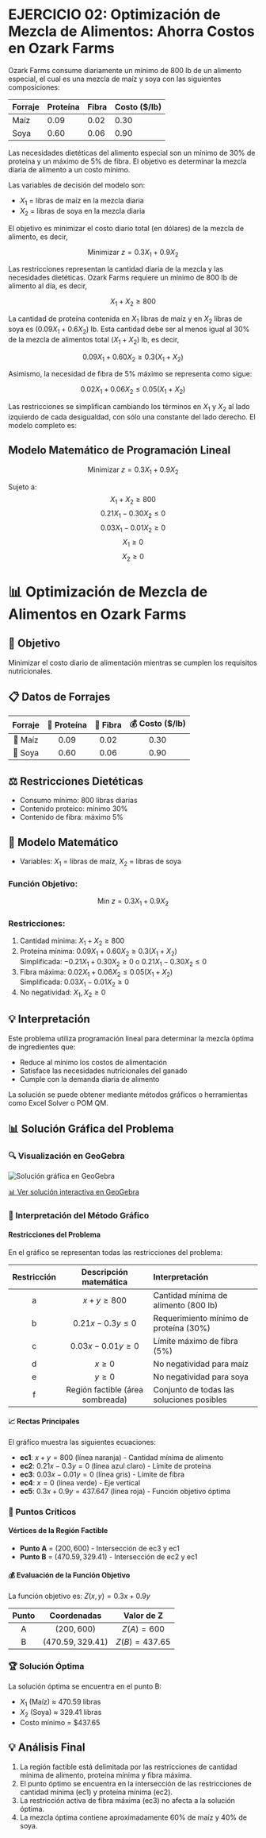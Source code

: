 # EJERCICIO 02: Optimización de Mezcla de Alimentos: Ahorra Costos en Ozark Farms

Ozark Farms consume diariamente un mínimo de 800 lb de un alimento especial, el cual es una mezcla de maíz y soya con las siguientes composiciones:

| Forraje | Proteína | Fibra | Costo ($/lb) |
|---------|----------|-------|--------------|
| Maíz    | 0.09     | 0.02  | 0.30         |
| Soya    | 0.60     | 0.06  | 0.90         |

Las necesidades dietéticas del alimento especial son un mínimo de 30% de proteína y un máximo de 5% de fibra. El objetivo es determinar la mezcla diaria de alimento a un costo mínimo.

Las variables de decisión del modelo son:
- $X_1$ = libras de maíz en la mezcla diaria
- $X_2$ = libras de soya en la mezcla diaria

El objetivo es minimizar el costo diario total (en dólares) de la mezcla de alimento, es decir,

$$\text{Minimizar } z = 0.3X_1 + 0.9X_2$$

Las restricciones representan la cantidad diaria de la mezcla y las necesidades dietéticas. Ozark Farms requiere un mínimo de 800 lb de alimento al día, es decir,

$$X_1 + X_2 \geq 800$$

La cantidad de proteína contenida en $X_1$ libras de maíz y en $X_2$ libras de soya es $(0.09X_1 + 0.6X_2)$ lb.
Esta cantidad debe ser al menos igual al 30% de la mezcla de alimentos total $(X_1 + X_2)$ lb, es decir,

$$0.09X_1 + 0.60X_2 \geq 0.3(X_1 + X_2)$$

Asimismo, la necesidad de fibra de 5% máximo se representa como sigue:

$$0.02X_1 + 0.06X_2 \leq 0.05(X_1 + X_2)$$

Las restricciones se simplifican cambiando los términos en $X_1$ y $X_2$ al lado izquierdo de cada desigualdad, con sólo una constante del lado derecho. El modelo completo es:

## Modelo Matemático de Programación Lineal

$$\text{Minimizar } z = 0.3X_1 + 0.9X_2$$

Sujeto a:
$$X_1 + X_2 \geq 800$$
$$0.21X_1 - 0.30X_2 \leq 0$$
$$0.03X_1 - 0.01X_2 \geq 0$$
$$X_1 \geq 0$$
$$X_2 \geq 0$$


# 📊 Optimización de Mezcla de Alimentos en Ozark Farms

## 🎯 Objetivo
Minimizar el costo diario de alimentación mientras se cumplen los requisitos nutricionales.

## 📋 Datos de Forrajes
| Forraje | 🌱 Proteína | 📏 Fibra | 💰 Costo ($/lb) |
|:-------:|:-----------:|:--------:|:---------------:|
| 🌽 Maíz  | 0.09        | 0.02     | 0.30            |
| 🌱 Soya  | 0.60        | 0.06     | 0.90            |

## ⚖️ Restricciones Dietéticas
- Consumo mínimo: 800 libras diarias
- Contenido proteico: mínimo 30%
- Contenido de fibra: máximo 5%

## 🧮 Modelo Matemático
- Variables: $X_1$ = libras de maíz, $X_2$ = libras de soya

### Función Objetivo:
$$\text{Min } z = 0.3X_1 + 0.9X_2$$

### Restricciones:
1. Cantidad mínima: $X_1 + X_2 \geq 800$
2. Proteína mínima: $0.09X_1 + 0.60X_2 \geq 0.3(X_1 + X_2)$  
   Simplificada: $-0.21X_1 + 0.30X_2 \geq 0$ o $0.21X_1 - 0.30X_2 \leq 0$
3. Fibra máxima: $0.02X_1 + 0.06X_2 \leq 0.05(X_1 + X_2)$  
   Simplificada: $0.03X_1 - 0.01X_2 \geq 0$
4. No negatividad: $X_1, X_2 \geq 0$

## 💡 Interpretación
Este problema utiliza programación lineal para determinar la mezcla óptima de ingredientes que:
- Reduce al mínimo los costos de alimentación
- Satisface las necesidades nutricionales del ganado
- Cumple con la demanda diaria de alimento

La solución se puede obtener mediante métodos gráficos o herramientas como Excel Solver o POM QM.

## 📊 Solución Gráfica del Problema

### 🔍 Visualización en GeoGebra

![Solución gráfica en GeoGebra](https://github.com/AvatarGaming/OperationalResearch/blob/main/Programaci%C3%B3n%20Lineal%20-%20M%C3%A9todo%20Gr%C3%A1fico/Imagen02.png?raw=true)

[📊 Ver solución interactiva en GeoGebra](https://www.geogebra.org/graphing/nqmgmtwy)

### 📝 Interpretación del Método Gráfico

#### Restricciones del Problema

En el gráfico se representan todas las restricciones del problema:

| Restricción | Descripción matemática | Interpretación |
|:-----------:|:----------------------:|:---------------|
| a | $x + y \geq 800$ | Cantidad mínima de alimento (800 lb) |
| b | $0.21x - 0.3y \leq 0$ | Requerimiento mínimo de proteína (30%) |
| c | $0.03x - 0.01y \geq 0$ | Límite máximo de fibra (5%) |
| d | $x \geq 0$ | No negatividad para maíz |
| e | $y \geq 0$ | No negatividad para soya |
| f | Región factible (área sombreada) | Conjunto de todas las soluciones posibles |

#### 📈 Rectas Principales

El gráfico muestra las siguientes ecuaciones:
- **ec1**: $x + y = 800$ (línea naranja) - Cantidad mínima de alimento
- **ec2**: $0.21x - 0.3y = 0$ (línea azul claro) - Límite de proteína
- **ec3**: $0.03x - 0.01y = 0$ (línea gris) - Límite de fibra
- **ec4**: $x = 0$ (línea verde) - Eje vertical
- **ec5**: $0.3x + 0.9y = 437.647$ (línea roja) - Función objetivo óptima

### 🎯 Puntos Críticos

#### Vértices de la Región Factible
- **Punto A** = $(200, 600)$ - Intersección de ec3 y ec1
- **Punto B** = $(470.59, 329.41)$ - Intersección de ec2 y ec1

#### 💰 Evaluación de la Función Objetivo

La función objetivo es: $Z(x,y) = 0.3x + 0.9y$

| Punto | Coordenadas | Valor de Z | 
|:-----:|:-----------:|:----------:|
| A | $(200, 600)$ | $Z(A) = 600$ |
| B | $(470.59, 329.41)$ | $Z(B) = 437.65$ |

### 🏆 Solución Óptima

La solución óptima se encuentra en el punto B:
- $X_1$ (Maíz) ≈ 470.59 libras
- $X_2$ (Soya) ≈ 329.41 libras
- Costo mínimo = $437.65

## 💡 Análisis Final

1. La región factible está delimitada por las restricciones de cantidad mínima de alimento, proteína mínima y fibra máxima.
2. El punto óptimo se encuentra en la intersección de las restricciones de cantidad mínima (ec1) y proteína mínima (ec2).
3. La restricción activa de fibra máxima (ec3) no afecta a la solución óptima.
4. La mezcla óptima contiene aproximadamente 60% de maíz y 40% de soya.

